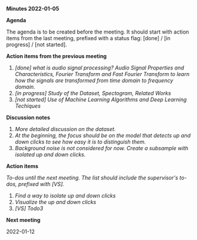 ﻿**Minutes 2022-01-05**

**Agenda**

The agenda is to be created before the meeting. It should start with action items from the last meeting, prefixed with a status flag: [done] / [in progress] / [not started].

**Action items from the previous meeting**

1. *[done] what is audio signal processing? Audio Signal Properties and Characteristics, Fourier Transform and Fast Fourier Transform to learn how the signals are transformed from time domain to frequency domain.*
1. *[in progress] Study of the Dataset, Spectogram, Related Works*
1. *[not started] Use of Machine Learning Algorithms and Deep Learning Techiques*

**Discussion notes**

1. *More detailed discussion on the dataset.*
1. *At the beginning, the focus should be on the model that detects up and down clicks to see how easy it is to distinguish them.* 
1. *Background noise is not considered for now. Create a subsample with isolated up and down clicks.*

**Action items**

*To-dos until the next meeting. The list should include the supervisor's to-dos, prefixed with [VS].*

1. *Find a way to isolate up and down clicks*
1. *Visualize the up and down clicks*
1. *[VS] Todo3*

**Next meeting**

2022-01-12

